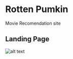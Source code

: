 # Rotten Pumkin
Movie Recomendation site
## Landing Page
![alt text](https://github.com/mirsahib/RottenPumkin/blob/Assignment1/screenshot/landingPanel.png "Logo Title Text 1")


